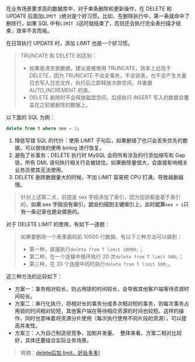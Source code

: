 在业务场景要求高的数据库中，对于单条删除和更新操作，在 DELETE 和 UPDATE 后面加`LIMIT 1`绝对是个好习惯。比如，在删除执行中，第一条就命中了删除行，如果 SQL 中有`LIMIT 1`这时就结束了，否则还会执行完全表扫描才结束，效率不言而喻。

在日常执行 UPDATE 时，添加 LIMIT 也是一个好习惯。

> TRUNCATE 和 DELETE 的区别：
> * 如果是清空表数据，建议直接使用 TRUNCATE，效率上远高于 DELETE，因为 TRUNCATE 不会走事务，不会锁表，也不会产生大量日志写入日志文件，执行后立即释放次胖空间，并重置 AUTO_INCREMENT 的值。
> * DELETE 删除时不会释放磁盘空间，后续执行 INSERT 写入的数据会覆盖在之前被删除的数据上。

以下面的 SQL 为例：

```sql
delete from t where sex = 1;
```

1. 降低写错 SQL 的代价：使用 LIMIT 子句后，如果删错了也只会丢失优先的数据，可以很快的使用 binlog 进行恢复。
2. 避免了长事务：DELETE 执行时 MySQL 会将所有涉及的行添加缩写和 Gap 锁，所有 DML 语句执行相关行会被锁住。如果删除量很大，会直接影响相关业务员使其无法使用。
3. DELETE 删除数据量大的时候，不加 LIMIT 容易把 CPU 打满，导致越删越慢。

> 针对上述第二点，前提是 sex 字段添加了索引，因为加锁都是基于索引的。**如果 sex 字段没有索引，就会扫描到主键索引上，此时就算`sex = 1`只有一条记录也是会锁表的。**

对于 DELETE LIMIT 的使用，有如下一道题：

> 如果要删除一个表里面的前 10000 行数据，有以下三种方法可以做到：
> * 第一种，直接执行`delete from T limit 10000;`；
> * 第二种，在一个连接中循环执行 20 次`delete from T limit 500;`；
> * 第三种，在 20 个连接中同时执行`delete from T limit 500;`。

这三种方法的比较如下：

* 方案一：事务相对较长，则占用锁的时间较长，会导致其他客户端等待资源时间较长。
* 方案二：串行化执行，将相对长的事务分成多次相对短的事务，则每次事务占用锁的时间相对较短，其他客户端在等待相应资源的时间也较短。这样的操作，同时也意味着将资源分片使用（每次执行使用不同片段的资源），可以提高并发性。
* 方案三：人为自己制造锁竞争，加剧并发量。 
整体来看，方案二相对比较好，具体还要结合实际业务场景。 
> 转摘：[delete后加 limit，好处多多!](https://mp.weixin.qq.com/s/-gBLqKX-6vFrIvLBoVibBQ)

